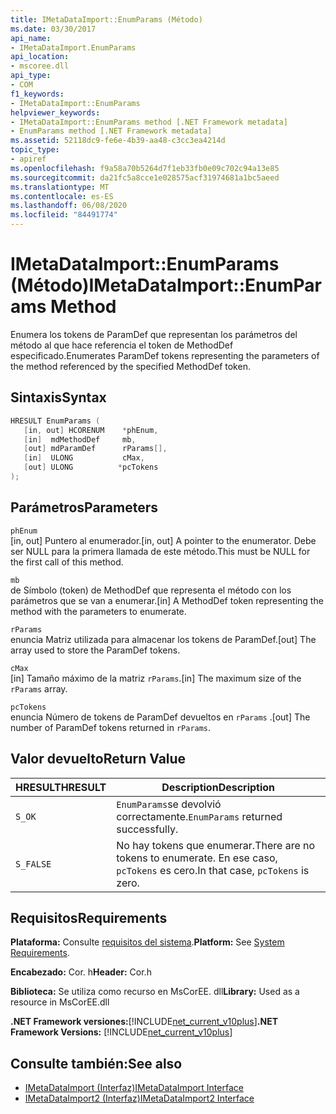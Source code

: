 ```yaml
---
title: IMetaDataImport::EnumParams (Método)
ms.date: 03/30/2017
api_name:
- IMetaDataImport.EnumParams
api_location:
- mscoree.dll
api_type:
- COM
f1_keywords:
- IMetaDataImport::EnumParams
helpviewer_keywords:
- IMetaDataImport::EnumParams method [.NET Framework metadata]
- EnumParams method [.NET Framework metadata]
ms.assetid: 52118dc9-fe6e-4b39-aa48-c3cc3ea4214d
topic_type:
- apiref
ms.openlocfilehash: f9a58a70b5264d7f1eb33fb0e09c702c94a13e85
ms.sourcegitcommit: da21fc5a8cce1e028575acf31974681a1bc5aeed
ms.translationtype: MT
ms.contentlocale: es-ES
ms.lasthandoff: 06/08/2020
ms.locfileid: "84491774"
---
```

# <a name="imetadataimportenumparams-method"></a><span data-ttu-id="74af1-102">IMetaDataImport::EnumParams (Método)</span><span class="sxs-lookup"><span data-stu-id="74af1-102">IMetaDataImport::EnumParams Method</span></span>
<span data-ttu-id="74af1-103">Enumera los tokens de ParamDef que representan los parámetros del método al que hace referencia el token de MethodDef especificado.</span><span class="sxs-lookup"><span data-stu-id="74af1-103">Enumerates ParamDef tokens representing the parameters of the method referenced by the specified MethodDef token.</span></span>  
  
## <a name="syntax"></a><span data-ttu-id="74af1-104">Sintaxis</span><span class="sxs-lookup"><span data-stu-id="74af1-104">Syntax</span></span>  
  
```cpp  
HRESULT EnumParams (  
   [in, out] HCORENUM    *phEnum,  
   [in]  mdMethodDef     mb,  
   [out] mdParamDef      rParams[],  
   [in]  ULONG           cMax,  
   [out] ULONG          *pcTokens  
);  
```  
  
## <a name="parameters"></a><span data-ttu-id="74af1-105">Parámetros</span><span class="sxs-lookup"><span data-stu-id="74af1-105">Parameters</span></span>  
 `phEnum`  
 <span data-ttu-id="74af1-106">[in, out] Puntero al enumerador.</span><span class="sxs-lookup"><span data-stu-id="74af1-106">[in, out] A pointer to the enumerator.</span></span> <span data-ttu-id="74af1-107">Debe ser NULL para la primera llamada de este método.</span><span class="sxs-lookup"><span data-stu-id="74af1-107">This must be NULL for the first call of this method.</span></span>  
  
 `mb`  
 <span data-ttu-id="74af1-108">de Símbolo (token) de MethodDef que representa el método con los parámetros que se van a enumerar.</span><span class="sxs-lookup"><span data-stu-id="74af1-108">[in] A MethodDef token representing the method with the parameters to enumerate.</span></span>  
  
 `rParams`  
 <span data-ttu-id="74af1-109">enuncia Matriz utilizada para almacenar los tokens de ParamDef.</span><span class="sxs-lookup"><span data-stu-id="74af1-109">[out] The array used to store the ParamDef tokens.</span></span>  
  
 `cMax`  
 <span data-ttu-id="74af1-110">[in] Tamaño máximo de la matriz `rParams`.</span><span class="sxs-lookup"><span data-stu-id="74af1-110">[in] The maximum size of the `rParams` array.</span></span>  
  
 `pcTokens`  
 <span data-ttu-id="74af1-111">enuncia Número de tokens de ParamDef devueltos en `rParams` .</span><span class="sxs-lookup"><span data-stu-id="74af1-111">[out] The number of ParamDef tokens returned in `rParams`.</span></span>  
  
## <a name="return-value"></a><span data-ttu-id="74af1-112">Valor devuelto</span><span class="sxs-lookup"><span data-stu-id="74af1-112">Return Value</span></span>  
  
|<span data-ttu-id="74af1-113">HRESULT</span><span class="sxs-lookup"><span data-stu-id="74af1-113">HRESULT</span></span>|<span data-ttu-id="74af1-114">Description</span><span class="sxs-lookup"><span data-stu-id="74af1-114">Description</span></span>|  
|-------------|-----------------|  
|`S_OK`|<span data-ttu-id="74af1-115">`EnumParams`se devolvió correctamente.</span><span class="sxs-lookup"><span data-stu-id="74af1-115">`EnumParams` returned successfully.</span></span>|  
|`S_FALSE`|<span data-ttu-id="74af1-116">No hay tokens que enumerar.</span><span class="sxs-lookup"><span data-stu-id="74af1-116">There are no tokens to enumerate.</span></span> <span data-ttu-id="74af1-117">En ese caso, `pcTokens` es cero.</span><span class="sxs-lookup"><span data-stu-id="74af1-117">In that case, `pcTokens` is zero.</span></span>|  
  
## <a name="requirements"></a><span data-ttu-id="74af1-118">Requisitos</span><span class="sxs-lookup"><span data-stu-id="74af1-118">Requirements</span></span>  
 <span data-ttu-id="74af1-119">**Plataforma:** Consulte [requisitos del sistema](../../get-started/system-requirements.md).</span><span class="sxs-lookup"><span data-stu-id="74af1-119">**Platform:** See [System Requirements](../../get-started/system-requirements.md).</span></span>  
  
 <span data-ttu-id="74af1-120">**Encabezado:** Cor. h</span><span class="sxs-lookup"><span data-stu-id="74af1-120">**Header:** Cor.h</span></span>  
  
 <span data-ttu-id="74af1-121">**Biblioteca:** Se utiliza como recurso en MsCorEE. dll</span><span class="sxs-lookup"><span data-stu-id="74af1-121">**Library:** Used as a resource in MsCorEE.dll</span></span>  
  
 <span data-ttu-id="74af1-122">**.NET Framework versiones:**[!INCLUDE[net_current_v10plus](../../../../includes/net-current-v10plus-md.md)]</span><span class="sxs-lookup"><span data-stu-id="74af1-122">**.NET Framework Versions:** [!INCLUDE[net_current_v10plus](../../../../includes/net-current-v10plus-md.md)]</span></span>  
  
## <a name="see-also"></a><span data-ttu-id="74af1-123">Consulte también:</span><span class="sxs-lookup"><span data-stu-id="74af1-123">See also</span></span>

- [<span data-ttu-id="74af1-124">IMetaDataImport (Interfaz)</span><span class="sxs-lookup"><span data-stu-id="74af1-124">IMetaDataImport Interface</span></span>](imetadataimport-interface.md)
- [<span data-ttu-id="74af1-125">IMetaDataImport2 (Interfaz)</span><span class="sxs-lookup"><span data-stu-id="74af1-125">IMetaDataImport2 Interface</span></span>](imetadataimport2-interface.md)
